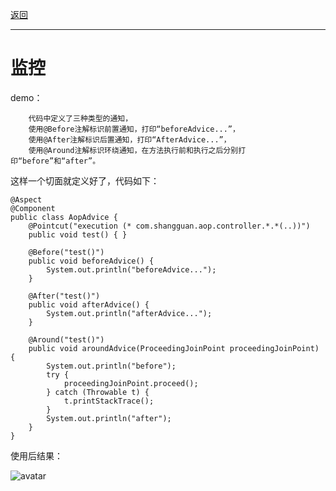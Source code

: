 <p>
<a href="#" onclick="refreshSpringContent('aop')">返回</a>&emsp;&emsp;&emsp;
</p>

---

# 监控

demo：

        代码中定义了三种类型的通知， 
        使用@Before注解标识前置通知，打印“beforeAdvice...”， 
        使用@After注解标识后置通知，打印“AfterAdvice...”，
        使用@Around注解标识环绕通知，在方法执行前和执行之后分别打印“before”和“after”。 

这样一个切面就定义好了，代码如下：

    @Aspect
    @Component
    public class AopAdvice {
        @Pointcut("execution (* com.shangguan.aop.controller.*.*(..))")
        public void test() { }
    
        @Before("test()")
        public void beforeAdvice() {
            System.out.println("beforeAdvice...");
        }
    
        @After("test()")
        public void afterAdvice() {
            System.out.println("afterAdvice...");
        }
    
        @Around("test()")
        public void aroundAdvice(ProceedingJoinPoint proceedingJoinPoint) {
            System.out.println("before");
            try {
                proceedingJoinPoint.proceed();
            } catch (Throwable t) {
                t.printStackTrace();
            }
            System.out.println("after");
        }
    }

使用后结果：

![avatar](../blog/spring/aop/imag/aop3.png)

